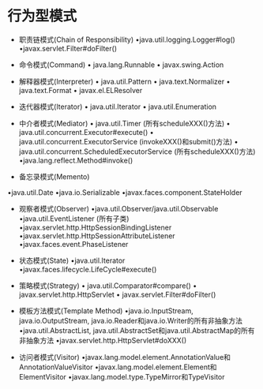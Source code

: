 # 行为型模式
* 职责链模式(Chain of Responsibility)
•java.util.logging.Logger#log()
•javax.servlet.Filter#doFilter()

* 命令模式(Command)
• java.lang.Runnable
• javax.swing.Action

* 解释器模式(Interpreter)
• java.util.Pattern
• java.text.Normalizer
• java.text.Format
• javax.el.ELResolver

* 迭代器模式(Iterator)
• java.util.Iterator
• java.util.Enumeration

* 中介者模式(Mediator)
• java.util.Timer (所有scheduleXXX()方法)
• java.util.concurrent.Executor#execute()
• java.util.concurrent.ExecutorService (invokeXXX()和submit()方法)
• java.util.concurrent.ScheduledExecutorService (所有scheduleXXX()方法)
•java.lang.reflect.Method#invoke()


*  备忘录模式(Memento)

•java.util.Date
•java.io.Serializable
•javax.faces.component.StateHolder

*  观察者模式(Observer)
•java.util.Observer/java.util.Observable
•java.util.EventListener (所有子类)
•javax.servlet.http.HttpSessionBindingListener
•javax.servlet.http.HttpSessionAttributeListener
•javax.faces.event.PhaseListener

* 状态模式(State)
•java.util.Iterator
•javax.faces.lifecycle.LifeCycle#execute()

* 策略模式(Strategy)
• java.util.Comparator#compare()
• javax.servlet.http.HttpServlet
• javax.servlet.Filter#doFilter()

* 模板方法模式(Template Method)
•java.io.InputStream, java.io.OutputStream, java.io.Reader和java.io.Writer的所有非抽象方法
•java.util.AbstractList, java.util.AbstractSet和java.util.AbstractMap的所有非抽象方法
•javax.servlet.http.HttpServlet#doXXX()

* 访问者模式(Visitor)
•javax.lang.model.element.AnnotationValue和AnnotationValueVisitor
•javax.lang.model.element.Element和ElementVisitor
•javax.lang.model.type.TypeMirror和TypeVisitor
